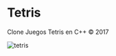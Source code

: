 # Tetris
 Clone Juegos Tetris en C++ © 2017
 
 ![tetris](https://github.com/mbrignone93/Sudoku/blob/master/screenshot/1.png)
